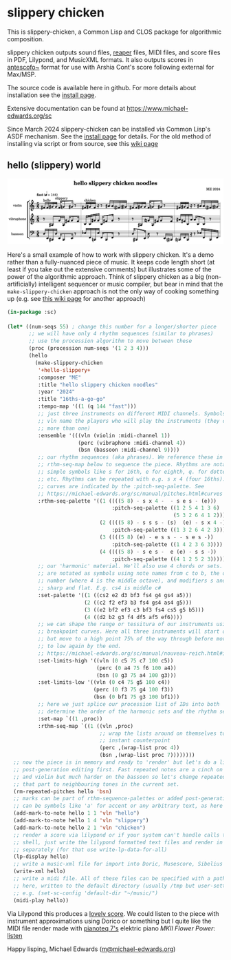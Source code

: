 # slippery chicken

This is slippery-chicken, a Common Lisp and CLOS package for
algorithmic composition.

slippery chicken outputs sound files, [reaper](https://reaper.fm) files, MIDI files, and score 
files in PDF, Lilypond, and MusicXML formats. It also outputs
scores in [antescofo~](https://antescofo-doc.ircam.fr) format for use with Arshia Cont's score
following external for Max/MSP.

The source code is available here in github. For more details 
about installation see the [install page](install.md).

Extensive documentation can be found at https://www.michael-edwards.org/sc

Since March 2024 slippery-chicken can be installed via Common Lisp's ASDF mechanism. See the [install page](install.md)
for details. For the old method of installing via script or from source, 
see this [wiki page](https://github.com/mdedwards/slippery-chicken/wiki/how-to-install-slippery-chicken-'by-hand')

## hello (slippery) world

<img width="1000" alt="sc-noodles" src="doc/media/sc-noodles.png">

Here's a small example of how to work with slippery chicken. It's a demo rather than a fully-nuanced piece of music. 
It keeps code length short (at least if you take out the extensive comments) but illustrates some of the power of the algorithmic approach. Think of slippery chicken
as a big (non-artificially) intelligent sequencer or music compiler, but bear in mind that the `make-slippery-chicken` approach
is not the only way of cooking something up (e.g. see [this wiki page](https://github.com/mdedwards/slippery-chicken/wiki/How-can-I-'roll-my-own'-slippery-chicken%3F)
for another approach)

```lisp
(in-package :sc)

(let* ((num-seqs 55) ; change this number for a longer/shorter piece
       ;; we will have only 4 rhythm sequences (similar to phrases)
       ;; use the procession algorithm to move between these
       (proc (procession num-seqs '(1 2 3 4)))
       (hello 
         (make-slippery-chicken
          '+hello-slippery+ 
          :composer "ME"
          :title "hello slippery chicken noodles"
          :year "2024"
          :title "16ths-a-go-go"
          :tempo-map '((1 (q 144 "fast")))
          ;; just three instruments on different MIDI channels. Symbols such as
          ;; vln name the players who will play the instruments (they could play
          ;; more than one)
          :ensemble '(((vln (violin :midi-channel 1))
                       (perc (vibraphone :midi-channel 4))
                       (bsn (bassoon :midi-channel 9))))
          ;; our rhythm sequences (aka phrases). We reference these in the
          ;; rthm-seq-map below to sequence the piece. Rhythms are notated as
          ;; simple symbols like s for 16th, e for eighth, q. for dotted quarter
          ;; etc. Rhythms can be repeated with e.g. s x 4 (four 16ths). Melodic
          ;; curves are indicated by the :pitch-seq-palette. See 
          ;; https://michael-edwards.org/sc/manual/pitches.html#curves
          :rthm-seq-palette '((1 ((((5 8) - s x 4 -  - s e s - (e)))
                                  :pitch-seq-palette ((1 2 5 4 1 3 6)
                                                      (5 3 2 6 4 1 2))))
                              (2 ((((5 8) - s s s - (s)  (e) - s x 4 -))
                                  :pitch-seq-palette ((1 3 2 6 4 2 3))))
                              (3 ((((5 8) (e) - e s s - - s e s -))
                                  :pitch-seq-palette ((1 4 2 3 6 3))))
                              (4 ((((5 8) - s e s -  e (e) - s s -))
                                  :pitch-seq-palette ((4 1 2 5 2 3)))))
          ;; our 'harmonic' material. We'll also use 4 chords or sets. Pitches
          ;; are notated as symbols using note names from c to b, the octave
          ;; number (where 4 is the middle octave), and modifiers s and f for
          ;; sharp and flat. E.g. cs4 is middle c#
          :set-palette '((1 ((cs2 e2 d3 bf3 fs4 g4 gs4 a5)))
                         (2 ((c2 f2 ef3 b3 fs4 gs4 as4 g5)))
                         (3 ((e2 bf2 ef3 c3 bf3 fs4 cs5 g5 b5)))
                         (4 ((d2 b2 g3 f4 df5 af5 ef6))))
          ;; we can shape the range or tessitura of our instruments using
          ;; breakpoint curves. Here all three instruments will start off low
          ;; but move to a high point 75% of the way through before moving back
          ;; to low again by the end.
          ;; https://michael-edwards.org/sc/manual/nouveau-reich.html#interpl
          :set-limits-high '((vln (0 c5 75 c7 100 c5))
                             (perc (0 a4 75 f6 100 a4))
                             (bsn (0 g3 75 a4 100 g3)))
          :set-limits-low '((vln (0 c4 75 g5 100 c4))
                            (perc (0 f3 75 g4 100 f3))
                            (bsn (0 bf1 75 g3 100 bf1)))
          ;; here we just splice our procession list of IDs into both 'maps' to
          ;; determine the order of the harmonic sets and the rhythm sequences.
          :set-map `((1 ,proc))
          :rthm-seq-map `((1 ((vln ,proc)
                              ;; wrap the lists around on themselves to get
                              ;; instant counterpoint
                              (perc ,(wrap-list proc 4))
                              (bsn ,(wrap-list proc 7))))))))
  ;; now the piece is in memory and ready to 'render' but let's do a little
  ;; post-generation editing first. Fast repeated notes are a cinch on the vibes
  ;; and violin but much harder on the bassoon so let's change repeated notes in
  ;; that part to neighbouring tones in the current set.
  (rm-repeated-pitches hello 'bsn)
  ;; marks can be part of rthm-sequence-palettes or added post-generation. They
  ;; can be symbols like 'a' for accent or any arbitrary text, as here
  (add-mark-to-note hello 1 1 'vln "hello")
  (add-mark-to-note hello 1 4 'vln "slippery")
  (add-mark-to-note hello 2 1 'vln "chicken")
  ;; render a score via lilypond or if your system can't handle calls to the
  ;; shell, just write the lilypond formatted text files and render in lilypond
  ;; separately (for that use write-lp-data-for-all)
  (lp-display hello)
  ;; write a music-xml file for import into Doric, Musescore, Sibelius etc.
  (write-xml hello)
  ;; write a midi file. All of these files can be specified with a path or, as
  ;; here, written to the default directory (usually /tmp but user-settable via
  ;; e.g. (set-sc-config 'default-dir "~/music/")
  (midi-play hello))
```
Via Lilypond this produces a [lovely score](doc/media/_hello-slippery-chicken-noodles-score.pdf).
We could listen to the piece with instrument approximations using Dorico or something but I quite
like the MIDI file render made with [pianoteq 7's](https://www.modartt.com/pianoteq_overview)
elektric piano *MKII Flower Power*: [listen](https://github.com/mdedwards/slippery-chicken/raw/quicklisp/doc/media/sc-noodles.mp3)

Happy lisping, 
  Michael Edwards (m@michael-edwards.org)
